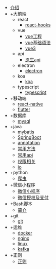 - [介绍](/index)
- +大前端
    - react
        - [react-hooks](/front/react/react-hooks)
    - vue
        - [vue工程](/front/vue/project)
        - [vue基础语法](/front/vue/vuebase)
        - [vue3](/front/vue/vue3)
    - api
        - [原生api](/front/api)
    - electron
        - [electron](/front/electron/electron)
    - koa
        - [koa](/front/koa/koa)
    - typescript
        - [typescript](/front/typescript)
- +移动端
    - [react-native](/mobile/reactnative)
    - [flutter](/mobile/flutter)
- +数据库
    - [mysql](/database/mysql)
- +java
    - [mybatis](/java/mybatis)
    - [SpringBoot](/java/springboot)
    - [annotation](/java/annotation)
    - [常用方法](/java/method)
    - [常用api](/java/api)
    - [权限相关](/java/login)
    - [io](/java/io)
- +python
    - [爬虫](/python/spy)
- +微信小程序
    - [微信小程序](/wechat/wechat)
    - [微信授权及支付](/wechat/wxtrade)
- +Bash脚本
    - [简介](/bash/introduce)
- +git
    - [git](/git/git)
- +运维
    - [docker](/ops/docker)
    - [nginx](/ops/nginx)
    - [linux](/ops/linux)
    - [kafka](/ops/kafka)
- +正则
    - [正则](/regexp/regexp)
